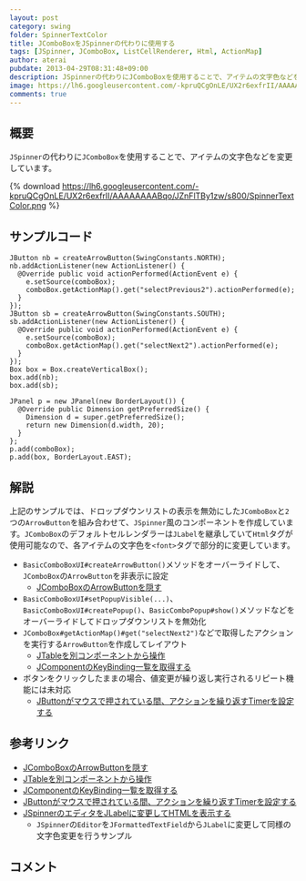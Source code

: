 ```yaml
---
layout: post
category: swing
folder: SpinnerTextColor
title: JComboBoxをJSpinnerの代わりに使用する
tags: [JSpinner, JComboBox, ListCellRenderer, Html, ActionMap]
author: aterai
pubdate: 2013-04-29T08:31:48+09:00
description: JSpinnerの代わりにJComboBoxを使用することで、アイテムの文字色などを変更しています。
image: https://lh6.googleusercontent.com/-kpruQCgOnLE/UX2r6exfrII/AAAAAAAABqo/JZnFlTBy1zw/s800/SpinnerTextColor.png
comments: true
---
```

## 概要
`JSpinner`の代わりに`JComboBox`を使用することで、アイテムの文字色などを変更しています。

{% download https://lh6.googleusercontent.com/-kpruQCgOnLE/UX2r6exfrII/AAAAAAAABqo/JZnFlTBy1zw/s800/SpinnerTextColor.png %}

## サンプルコード
<pre class="prettyprint"><code>JButton nb = createArrowButton(SwingConstants.NORTH);
nb.addActionListener(new ActionListener() {
  @Override public void actionPerformed(ActionEvent e) {
    e.setSource(comboBox);
    comboBox.getActionMap().get("selectPrevious2").actionPerformed(e);
  }
});
JButton sb = createArrowButton(SwingConstants.SOUTH);
sb.addActionListener(new ActionListener() {
  @Override public void actionPerformed(ActionEvent e) {
    e.setSource(comboBox);
    comboBox.getActionMap().get("selectNext2").actionPerformed(e);
  }
});
Box box = Box.createVerticalBox();
box.add(nb);
box.add(sb);

JPanel p = new JPanel(new BorderLayout()) {
  @Override public Dimension getPreferredSize() {
    Dimension d = super.getPreferredSize();
    return new Dimension(d.width, 20);
  }
};
p.add(comboBox);
p.add(box, BorderLayout.EAST);
</code></pre>

## 解説
上記のサンプルでは、ドロップダウンリストの表示を無効にした`JComboBox`と`2`つの`ArrowButton`を組み合わせて、`JSpinner`風のコンポーネントを作成しています。`JComboBox`のデフォルトセルレンダラーは`JLabel`を継承していて`Html`タグが使用可能なので、各アイテムの文字色を`<font>`タグで部分的に変更しています。

- `BasicComboBoxUI#createArrowButton()`メソッドをオーバーライドして、`JComboBox`の`ArrowButton`を非表示に設定
    - [JComboBoxのArrowButtonを隠す](https://ateraimemo.com/Swing/HideComboArrowButton.html)
- `BasicComboBoxUI#setPopupVisible(...)`、`BasicComboBoxUI#createPopup()`、`BasicComboPopup#show()`メソッドなどをオーバーライドしてドロップダウンリストを無効化
- `JComboBox#getActionMap()#get("selectNext2")`などで取得したアクションを実行する`ArrowButton`を作成してレイアウト
    - [JTableを別コンポーネントから操作](https://ateraimemo.com/Swing/SelectAllButton.html)
    - [JComponentのKeyBinding一覧を取得する](https://ateraimemo.com/Swing/KeyBinding.html)
- ボタンをクリックしたままの場合、値変更が繰り返し実行されるリピート機能には未対応
    - [JButtonがマウスで押されている間、アクションを繰り返すTimerを設定する](https://ateraimemo.com/Swing/AutoRepeatTimer.html)

<!-- dummy comment line for breaking list -->

## 参考リンク
- [JComboBoxのArrowButtonを隠す](https://ateraimemo.com/Swing/HideComboArrowButton.html)
- [JTableを別コンポーネントから操作](https://ateraimemo.com/Swing/SelectAllButton.html)
- [JComponentのKeyBinding一覧を取得する](https://ateraimemo.com/Swing/KeyBinding.html)
- [JButtonがマウスで押されている間、アクションを繰り返すTimerを設定する](https://ateraimemo.com/Swing/AutoRepeatTimer.html)
- [JSpinnerのエディタをJLabelに変更してHTMLを表示する](https://ateraimemo.com/Swing/HtmlSpinnerEditor.html)
    - `JSpinner`の`Editor`を`JFormattedTextField`から`JLabel`に変更して同様の文字色変更を行うサンプル

<!-- dummy comment line for breaking list -->

## コメント
